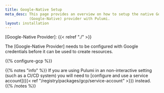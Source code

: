 ```yaml
---
title: Google-Native Setup
meta_desc: This page provides an overview on how to setup the native Google Cloud
           (Google-Native) provider with Pulumi.
layout: installation
---
```


[Google-Native Provider]: {{< relref "./" >}}

The [Google-Native Provider] needs to be configured with Google credentials
before it can be used to create resources.

{{% configure-gcp %}}

{{% notes "info" %}}
If you are using Pulumi in an non-interactive setting (such as a CI/CD system) you will need to [configure and use a service account]({{< ref "/registry/packages/gcp/service-account" >}}) instead.
{{% /notes %}}
